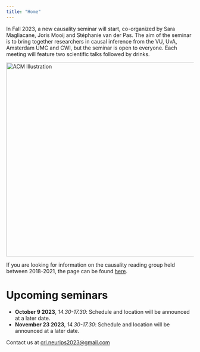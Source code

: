```yaml
---
title: "Home"
---
```


In Fall 2023, a new causality seminar will start, co-organized by Sara Magliacane, Joris Mooij and Stéphanie van der Pas. The aim of the seminar is to bring together researchers in causal inference from the VU, UvA, Amsterdam UMC and CWI, but the seminar is open to everyone. Each meeting will feature two scientific talks followed by drinks.

<img src="ACM_logo.png" alt="ACM Illustration" width="520px"/>

If you are looking for information on the causality reading group held between 2018-2021, the page can be found [here](https://stephanievanderpas.nl/causality-reading-group).

# Upcoming seminars

* **October 9 2023**,     *14.30-17.30*:    Schedule and location will be announced at a later date.
* **November 23 2023**,   *14.30-17.30*:    Schedule and location will be announced at a later date.


Contact us at <crl.neurips2023@gmail.com>
